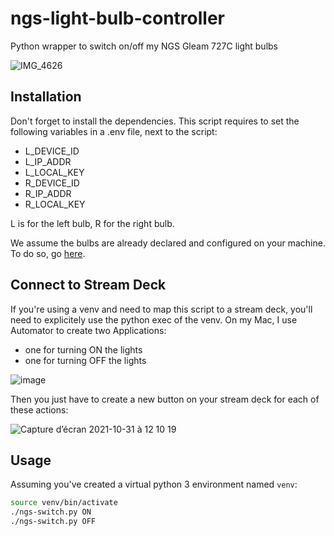 # ngs-light-bulb-controller
Python wrapper to switch on/off my NGS Gleam 727C light bulbs

![IMG_4626](https://user-images.githubusercontent.com/1413759/139602781-c3f6dc80-bfab-42a3-ba67-9181dbf3771a.GIF)


## Installation

Don't forget to install the dependencies.
This script requires to set the following variables in a .env file, next to the script:

* L_DEVICE_ID
* L_IP_ADDR
* L_LOCAL_KEY
* R_DEVICE_ID
* R_IP_ADDR
* R_LOCAL_KEY

L is for the left bulb, R for the right bulb.

We assume the bulbs are already declared and configured on your machine.
To do so, go [here](https://github.com/jasonacox/tinytuya).


## Connect to Stream Deck

If you're using a venv and need to map this script to a stream deck, you'll need to explicitely use the python exec of the venv.
On my Mac, I use Automator to create two Applications:

* one for turning ON the lights
* one for turning OFF the lights

![image](https://user-images.githubusercontent.com/1413759/139602540-d37ffc0c-ec8f-4635-8dc2-69d16d261f74.png)

Then you just have to create a new button on your stream deck for each of these actions:

![Capture d’écran 2021-10-31 à 12 10 19](https://user-images.githubusercontent.com/1413759/139602859-13b55191-479e-4565-bbfc-707e8e696856.png)


## Usage

Assuming you've created a virtual python 3 environment named `venv`:

```bash
source venv/bin/activate
./ngs-switch.py ON
./ngs-switch.py OFF
```

